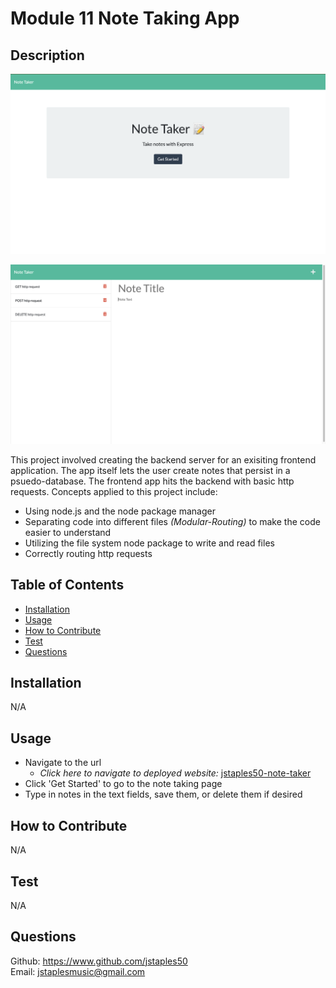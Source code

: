 # Module 11 Note Taking App 

## Description

![note-taking-app-1](./assets/note-taker-1.png)

![note-taking-app-2](./assets/note-taker-2.png)

This project involved creating the backend server for an exisiting frontend application.  The app itself lets the user create notes that persist in a psuedo-database.  The frontend app hits the backend with basic http requests.  Concepts applied to this project include:
- Using node.js and the node package manager
- Separating code into different files *(Modular-Routing)* to make the code easier to understand
- Utilizing the file system node package to write and read files
- Correctly routing http requests

## Table of Contents

- [Installation](#installation)
- [Usage](#usage)
- [How to Contribute](#how-to-contribute)
- [Test](#test)
- [Questions](#questions)

## Installation
N/A

## Usage
- Navigate to the url
    - *Click here to navigate to deployed website:* [jstaples50-note-taker](https://jstaples50-note-taker.herokuapp.com/)
- Click 'Get Started' to go to the note taking page
- Type in notes in the text fields, save them, or delete them if desired

## How to Contribute
N/A

## Test
N/A

## Questions
Github: https://www.github.com/jstaples50<br>
Email: jstaplesmusic@gmail.com


